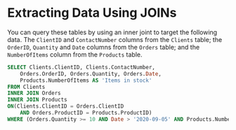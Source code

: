 # Extracting Data Using JOINs

You can query these tables by using an inner joint to target the following data. The `ClientID` and `ContactNumber` columns from the `Clients` table; the `OrderID`, `Quantity` and `Date` columns from the `Orders` table; and the `NumberOfItems` column from the `Products` table.


```sql
SELECT Clients.ClientID, Clients.ContactNumber,
	Orders.OrderID, Orders.Quantity, Orders.Date,
	Products.NumberOfItems AS 'Items in stock' 
FROM Clients 
INNER JOIN Orders 
INNER JOIN Products 
ON(Clients.ClientID = Orders.ClientID 
	AND Orders.ProductID = Products.ProductID) 
WHERE (Orders.Quantity >= 10 AND Date > '2020-09-05' AND Products.NumberOfItems >= 50);

```
